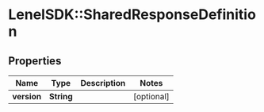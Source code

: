 # LenelSDK::SharedResponseDefinition

## Properties
Name | Type | Description | Notes
------------ | ------------- | ------------- | -------------
**version** | **String** |  | [optional] 


